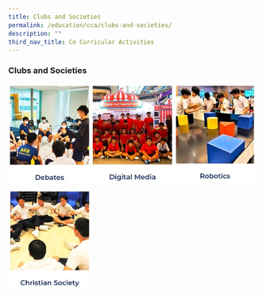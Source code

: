 ```yaml
---
title: Clubs and Societies
permalink: /education/cca/clubs-and-societies/
description: ""
third_nav_title: Co Curricular Activities
---
```

### **Clubs and Societies**
	
<p><a href="https://sites.google.com/moe.edu.sg/debates/home">
<img src="/images/ccas1.jpg" style="width:33%" align=left>
</a></p>

<p><a href="https://sites.google.com/acsbr.org/digitalmedia/home">
<img src="/images/ccas2.jpg" style="width:33%" align=left>
</a></p>

<p><a href="https://sites.google.com/moe.edu.sg/robotics-club-acsbr/home">
<img src="/images/ccas3.jpg" style="width:33%" align=left>
</a></p>

<br clear="left">	

<p><a href="https://sites.google.com/acsbr.org/christiansociety/home">
<img src="/images/ccas4.jpg" style="width:33%" align=left>
</a></p>
